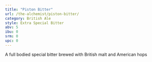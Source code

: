 ```yaml
---
title: "Piston Bitter"
url: /the-alchemist/piston-bitter/
category: British Ale
style: Extra Special Bitter
abv: 5
ibu: 0
srm: 0
upc: 0
---
```

A full bodied special bitter brewed with British malt and American hops

